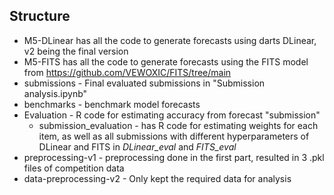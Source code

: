 ## Structure

- M5-DLinear has all the code to generate forecasts using darts DLinear, v2 being the final version
- M5-FITS has all the code to generate forecasts using the FITS model from https://github.com/VEWOXIC/FITS/tree/main
- submissions - Final evaluated submissions in "Submission analysis.ipynb"
- benchmarks - benchmark model forecasts 
- Evaluation - R code for estimating accuracy from forecast "submission"
  - submission_evaluation - has R code for estimating weights for each item, as well as all submissions with different hyperparameters of DLinear and FITS in *DLinear_eval* and *FITS_eval* 
- preprocessing-v1 - preprocessing done in the first part, resulted in 3 .pkl files of competition data
- data-preprocessing-v2 - Only kept the required data for analysis
